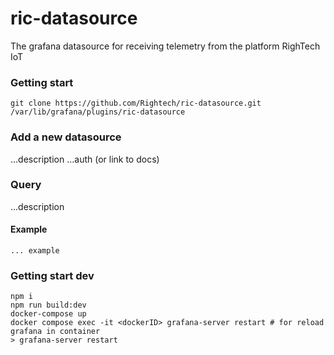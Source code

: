 # ric-datasource

The grafana datasource for receiving telemetry from the platform RighTech IoT

### Getting start

```
git clone https://github.com/Rightech/ric-datasource.git /var/lib/grafana/plugins/ric-datasource
```

### Add a new datasource

...description
...auth (or link to docs)

### Query

...description

#### Example

```
... example
```

### Getting start dev

```
npm i
npm run build:dev
docker-compose up
docker compose exec -it <dockerID> grafana-server restart # for reload grafana in container
> grafana-server restart
```
